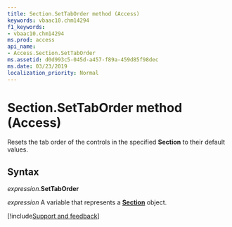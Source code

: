 ```yaml
---
title: Section.SetTabOrder method (Access)
keywords: vbaac10.chm14294
f1_keywords:
- vbaac10.chm14294
ms.prod: access
api_name:
- Access.Section.SetTabOrder
ms.assetid: d0d993c5-045d-a457-f89a-459d85f98dec
ms.date: 03/23/2019
localization_priority: Normal
---
```



# Section.SetTabOrder method (Access)

Resets the tab order of the controls in the specified **Section** to their default values.


## Syntax

_expression_.**SetTabOrder**

_expression_ A variable that represents a **[Section](Access.Section.md)** object.



[!include[Support and feedback](~/includes/feedback-boilerplate.md)]